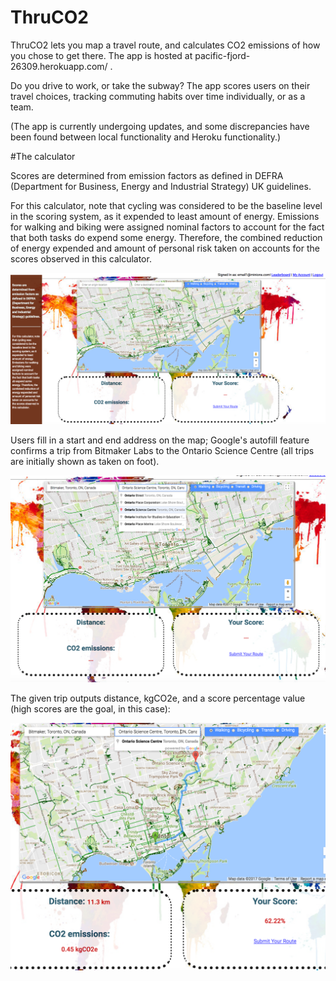 # ThruCO2

ThruCO2 lets you map a travel route, and calculates CO2 emissions of how you chose to get there. The app is hosted at pacific-fjord-26309.herokuapp.com/ .

Do you drive to work, or take the subway? The app scores users on their travel choices, tracking commuting habits over time individually, or as a team.

(The app is currently undergoing updates, and some discrepancies have been found between local functionality and Heroku functionality.)

#The calculator

Scores are determined from emission factors as defined in DEFRA (Department for Business, Energy and Industrial Strategy) UK guidelines.

For this calculator, note that cycling was considered to be the baseline level in the scoring system, as it expended to least amount of energy. Emissions for walking and biking were assigned nominal factors to account for the fact that both tasks do expend some energy. Therefore, the combined reduction of energy expended and amount of personal risk taken on accounts for the scores observed in this calculator.

![carbon calculator landing page](app/assets/images/calcintro.png)

Users fill in a start and end address on the map; Google's autofill feature confirms a trip from Bitmaker Labs to the Ontario Science Centre (all trips are initially shown as taken on foot).

![carbon calculator autofill](app/assets/images/calc_autofill2.png)

The given trip outputs distance, kgCO2e, and a score percentage value (high scores are the goal, in this case):

![carbon calculator walk](app/assets/images/calc_walk.png)
